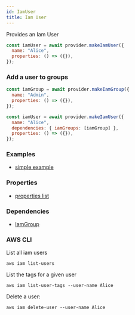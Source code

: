 ```yaml
---
id: IamUser
title: Iam User
---
```


Provides an Iam User

```js
const iamUser = await provider.makeIamUser({
  name: "Alice",
  properties: () => ({}),
});
```

### Add a user to groups

```js
const iamGroup = await provider.makeIamGroup({
  name: "Admin",
  properties: () => ({}),
});

const iamUser = await provider.makeIamUser({
  name: "Alice",
  dependencies: { iamGroups: [iamGroup] },
  properties: () => ({}),
});
```

### Examples

- [simple example](https://github.com/grucloud/grucloud/blob/main/examples/aws/iam/iac.js)

### Properties

- [properties list](https://docs.aws.amazon.com/AWSJavaScriptSDK/latest/AWS/IAM.html#createUser-property)

### Dependencies

- [IamGroup](./IamGroup)

### AWS CLI

List all iam users

```
aws iam list-users
```

List the tags for a given user

```
aws iam list-user-tags --user-name Alice

```

Delete a user:

```
aws iam delete-user --user-name Alice
```
